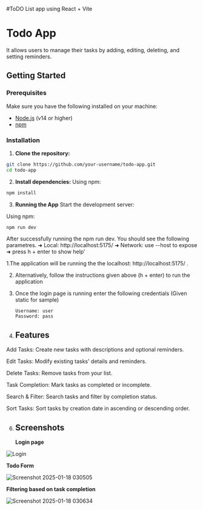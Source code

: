 #ToDO List app using  React + Vite

# Todo App
It allows users to manage their tasks by adding, editing, deleting, and setting reminders.

## Getting Started

### Prerequisites

Make sure you have the following installed on your machine:

- [Node.js](https://nodejs.org/) (v14 or higher)
- [npm](https://www.npmjs.com/)

### Installation

1. **Clone the repository:**

```bash
git clone https://github.com/your-username/todo-app.git
cd todo-app
```
2. **Install dependencies:**
Using npm:

```bash
npm install
```
3. **Running the App**
Start the development server:

Using npm:

```bash
npm run dev
```
After successfully running the npm run dev. You should see the following parametres. 
  ➜  Local:   http://localhost:5175/
  ➜  Network: use --host to expose
  ➜  press h + enter to show help'
  
  
 1.The application will be running the the localhost:  http://localhost:5175/ .

 2. Alternatively, follow the instructions given above (h + enter) to run the application
   
 3. Once the login page is running enter the following credentials (Given static for sample)

        Username: user
        Password: pass

4. ## Features
Add Tasks: Create new tasks with descriptions and optional reminders.

Edit Tasks: Modify existing tasks' details and reminders.

Delete Tasks: Remove tasks from your list.

Task Completion: Mark tasks as completed or incomplete.

Search & Filter: Search tasks and filter by completion status.

Sort Tasks: Sort tasks by creation date in ascending or descending order.


6. ## Screenshots 
   **Login page** 

   
![Login](https://github.com/user-attachments/assets/6ceb20f6-1f3f-4bd3-9fbe-ef9e8fdd7f9a)


   **Todo Form**


   
![Screenshot 2025-01-18 030505](https://github.com/user-attachments/assets/a92e0bfc-a401-4eef-9295-6e1f7a2004f9)


   **Filtering based on task completion**


   
![Screenshot 2025-01-18 030634](https://github.com/user-attachments/assets/c154dd7d-b24f-497d-98af-64062db817df)
